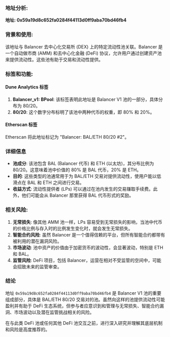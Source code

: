 ### 地址分析:
**地址: 0x59a19d8c652fa0284f44113d0ff9aba70bd46fb4**

### 背景和使用:
该地址与 Balancer 去中心化交易所 (DEX) 上的特定流动性池关联。Balancer 是一个自动做市商 (AMM) 和去中心化金融 (DeFi) 协议，允许用户通过创建资产池来提供流动性。这些池有助于交易和流动性提供。

### 标签和功能:
#### Dune Analytics 标签
1. **Balancer_v1: BPool**: 该标签表明此地址是 Balancer V1 池的一部分，具体分布为 80/20。
2. **80/20**: 这个数字分布标明了该池中两种代币的权重，即 80% 和 20%。

#### Etherscan 标签
Etherscan 将此地址标记为 "Balancer: BAL/ETH 80/20 #2"。

### 详细信息
- **池成分**: 该池包含 BAL (Balancer 代币) 和 ETH (以太坊)，其分布比例为 80/20。这意味着池中价值的 80% 是 BAL 代币，20% 是 ETH。
- **目的**: 这些类型的池通常用于为 BAL/ETH 交易对提供流动性，使用户能以低滑点在 BAL 和 ETH 之间进行交易。
- **收益方式**: 流动性提供者 (LPs) 可以通过在池内发生的交易赚取手续费。此外，他们可能会从 Balancer 那里获得 BAL 代币形式的奖励。

### 相关风险:
1. **无常损失**: 像其他 AMM 池一样，LPs 容易受到无常损失的影响，当池中代币的价格比例与存入时的比例发生变化时，就会发生无常损失。
2. **智能合约风险**: 虽然 Balancer 是一个值得信赖的平台，但所有智能合约都带有被利用的潜在漏洞风险。
3. **市场波动**: 池中资产的价值由于加密货币的波动性，会显著波动，特别是 ETH 和 BAL。
4. **监管风险**: DeFi 项目，包括 Balancer，运营在相对不受监管的空间中，可能会招致未来的监管审查。

### 结论
地址 `0x59a19d8c652fa0284f44113d0ff9aba70bd46fb4` 是 Balancer V1 池的重要组成部分，具体是 BAL/ETH 80/20 交易对的池。虽然向这样的池提供流动性可能盈利并有助于 DeFi 生态系统，但参与者应意识到和管理与无常损失、智能合约漏洞、市场波动以及潜在监管挑战相关的风险。

在与此类 DeFi 池或任何其他 DeFi 池交互之前，进行深入研究并理解其底层机制和风险是高度推荐的。